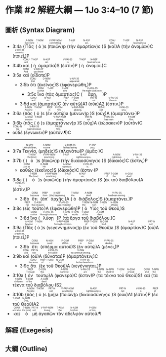 # 作業 #2 解經大綱 — 1Jo 3:4–10 (7 節)


## 圖析 (Syntax Diagram)

-  3:4a {<RUBY><ruby>Πᾶς<rt>Everyone</rt></ruby><rt>A-NSM</rt></RUBY> (<RUBY><ruby>ὁ<rt>‑</rt></ruby><rt>T-NSM</rt></RUBY>)s (<RUBY><ruby>ποιῶν<rt>committing</rt></ruby><rt>V-PAP-NSM</rt></RUBY>)p (<RUBY><ruby>τὴν<rt>‑</rt></ruby><rt>T-ASF</rt></RUBY> <RUBY><ruby>ἁμαρτίαν<rt>sin‚</rt></ruby><rt>N-ASF</rt></RUBY>)c }S (<RUBY><ruby>καὶ<rt>also</rt></ruby><rt>CONJ</rt></RUBY>)A (<RUBY><ruby>τὴν<rt>‑</rt></ruby><rt>T-ASF</rt></RUBY> <RUBY><ruby>ἀνομίαν<rt>lawlessness</rt></ruby><rt>N-ASF</rt></RUBY>)C (<RUBY><ruby>ποιεῖ‚<rt>commits;</rt></ruby><rt>V-PAI-3S</rt></RUBY>)P
-  3:4b <RUBY><ruby>καὶ<rt>and</rt></ruby><rt>CONJ</rt></RUBY> (<RUBY><ruby>ἡ<rt>‑</rt></ruby><rt>T-NSF</rt></RUBY> <RUBY><ruby>ἁμαρτία<rt>sin</rt></ruby><rt>N-NSF</rt></RUBY>)S (<RUBY><ruby>ἐστὶν<rt>is</rt></ruby><rt>V-PAI-3S</rt></RUBY>)P (<RUBY><ruby>ἡ<rt>‑</rt></ruby><rt>T-NSF</rt></RUBY> <RUBY><ruby>ἀνομία.<rt>lawlessness.</rt></ruby><rt>N-NSF</rt></RUBY>)C 
-  3:5a <RUBY><ruby>καὶ<rt>And</rt></ruby><rt>CONJ</rt></RUBY> (<RUBY><ruby>οἴδατε<rt>you know</rt></ruby><rt>V-RAI-2P</rt></RUBY>)P 
	-  3:5b <RUBY><ruby>ὅτι<rt>that</rt></ruby><rt>CONJ</rt></RUBY> (<RUBY><ruby>ἐκεῖνος<rt>He</rt></ruby><rt>D-NSM</rt></RUBY>)S (<RUBY><ruby>ἐφανερώθη‚<rt>appeared</rt></ruby><rt>V-API-3S</rt></RUBY>)P
		- 3:5c <RUBY><ruby>ἵνα<rt>so that</rt></ruby><rt>CONJ</rt></RUBY> (<RUBY><ruby>τὰς<rt>‑</rt></ruby><rt>T-APF</rt></RUBY> <RUBY><ruby>ἁμαρτίας<rt>sins</rt></ruby><rt>N-APF</rt></RUBY>)C (<RUBY><ruby>ἄρῃ‚<rt>He might take away;</rt></ruby><rt>V-AAS-3S</rt></RUBY>)P 
	- 3:5d <RUBY><ruby>καὶ<rt>and</rt></ruby><rt>CONJ</rt></RUBY> (<RUBY><ruby>ἁμαρτία<rt>sin</rt></ruby><rt>N-NSF</rt></RUBY>)C (<RUBY><ruby>ἐν<rt>in</rt></ruby><rt>PREP</rt></RUBY> <RUBY><ruby>αὐτῷ<rt>Him</rt></ruby><rt>P-DSM</rt></RUBY>)A1 (<RUBY><ruby>οὐκ<rt>not</rt></ruby><rt>PRT-N</rt></RUBY>)A2 (<RUBY><ruby>ἔστιν.<rt>there is.</rt></ruby><rt>V-PAI-3S</rt></RUBY>)P 
-  3:6a {<RUBY><ruby>πᾶς<rt>Anyone</rt></ruby><rt>A-NSM</rt></RUBY> (<RUBY><ruby>ὁ<rt>‑</rt></ruby><rt>T-NSM</rt></RUBY>)s (<RUBY><ruby>ἐν<rt>in</rt></ruby><rt>PREP</rt></RUBY> <RUBY><ruby>αὐτῷ<rt>Him</rt></ruby><rt>P-DSM</rt></RUBY>)a (<RUBY><ruby>μένων<rt>abiding‚</rt></ruby><rt>V-PAP-NSM</rt></RUBY>)p }S (<RUBY><ruby>οὐχ<rt>not</rt></ruby><rt>PRT-N</rt></RUBY>)A (<RUBY><ruby>ἁμαρτάνει·<rt>sins;</rt></ruby><rt>V-PAI-3S</rt></RUBY>)P 
-  3:6b {<RUBY><ruby>πᾶς<rt>anyone</rt></ruby><rt>A-NSM</rt></RUBY> (<RUBY><ruby>ὁ<rt>‑</rt></ruby><rt>T-NSM</rt></RUBY>)s (<RUBY><ruby>ἁμαρτάνων<rt>sinning‚</rt></ruby><rt>V-PAP-NSM</rt></RUBY>)p }S (<RUBY><ruby>οὐχ<rt>not</rt></ruby><rt>PRT-N</rt></RUBY>)A (<RUBY><ruby>ἑώρακεν<rt>has seen</rt></ruby><rt>V-RAI-3S</rt></RUBY>)P (<RUBY><ruby>αὐτὸν<rt>Him‚</rt></ruby><rt>P-ASM</rt></RUBY>)C 
-  <RUBY><ruby>οὐδὲ<rt>nor</rt></ruby><rt>CONJ-N</rt></RUBY> (<RUBY><ruby>ἔγνωκεν<rt>has he known</rt></ruby><rt>V-RAI-3S</rt></RUBY>)P (<RUBY><ruby>αὐτόν.¶<rt>Him.</rt></ruby><rt>P-ASM</rt></RUBY>)C 
- ---
-  3:7a <RUBY><ruby>Τεκνία‚<rt>Little children‚</rt></ruby><rt>N-VPN</rt></RUBY> (<RUBY><ruby>μηδεὶς<rt>no one</rt></ruby><rt>A-NSM</rt></RUBY>)S (<RUBY><ruby>πλανάτω<rt>let lead astray</rt></ruby><rt>V-PAM-3S</rt></RUBY>)P (<RUBY><ruby>ὑμᾶς·<rt>you;</rt></ruby><rt>P-2AP</rt></RUBY>)C 
-  3:7b { (<RUBY><ruby>ὁ<rt>the [one]</rt></ruby><rt>T-NSM</rt></RUBY>)s (<RUBY><ruby>ποιῶν<rt>practicing</rt></ruby><rt>V-PAP-NSM</rt></RUBY>)p (<RUBY><ruby>τὴν<rt>‑</rt></ruby><rt>T-ASF</rt></RUBY> <RUBY><ruby>δικαιοσύνην<rt>righteousness‚</rt></ruby><rt>N-ASF</rt></RUBY>)c }S (<RUBY><ruby>δίκαιός<rt>righteous</rt></ruby><rt>A-NSM</rt></RUBY>)C (<RUBY><ruby>ἐστιν‚<rt>is‚</rt></ruby><rt>V-PAI-3S</rt></RUBY>)P 
	-  <RUBY><ruby>καθὼς<rt>just as</rt></ruby><rt>CONJ</rt></RUBY> (<RUBY><ruby>ἐκεῖνος<rt>He</rt></ruby><rt>D-NSM</rt></RUBY>)S (<RUBY><ruby>δίκαιός<rt>righteous</rt></ruby><rt>A-NSM</rt></RUBY>)C (<RUBY><ruby>ἐστιν·<rt>is.</rt></ruby><rt>V-PAI-3S</rt></RUBY>)P 
-  3:8a { (</rt> <RUBY><ruby>ὁ<rt>The [one]</rt></ruby><rt>T-NSM</rt></RUBY>)s (<RUBY><ruby>ποιῶν<rt>practicing</rt></ruby><rt>V-PAP-NSM</rt></RUBY>)p (<RUBY><ruby>τὴν<rt>‑</rt></ruby><rt>T-ASF</rt></RUBY> <RUBY><ruby>ἁμαρτίαν<rt>sin‚</rt></ruby><rt>N-ASF</rt></RUBY>)c }S (<RUBY><ruby>ἐκ<rt>of</rt></ruby><rt>PREP</rt></RUBY> <RUBY><ruby>τοῦ<rt>the</rt></ruby><rt>T-GSM</rt></RUBY> <RUBY><ruby>διαβόλου<rt>devil</rt></ruby><rt>A-GSM</rt></RUBY>)A (<RUBY><ruby>ἐστίν‚<rt>is‚</rt></ruby><rt>V-PAI-3S</rt></RUBY>)P 
	- 3:8b <RUBY><ruby>ὅτι<rt>because</rt></ruby><rt>CONJ</rt></RUBY> (<RUBY><ruby>ἀπ᾽<rt>from</rt></ruby><rt>PREP</rt></RUBY> <RUBY><ruby>ἀρχῆς<rt>[the] beginning</rt></ruby><rt>N-GSF</rt></RUBY>)A (<RUBY><ruby>ὁ<rt>the</rt></ruby><rt>T-NSM</rt></RUBY> <RUBY><ruby>διάβολος<rt>devil</rt></ruby><rt>A-NSM</rt></RUBY>)S (<RUBY><ruby>ἁμαρτάνει.<rt>has been sinning.</rt></ruby><rt>V-PAI-3S</rt></RUBY>)P
- 3:8c (<RUBY><ruby>εἰς<rt>For</rt></ruby><rt>PREP</rt></RUBY> <RUBY><ruby>τοῦτο<rt>this [reason]</rt></ruby><rt>D-ASN</rt></RUBY>)A (<RUBY><ruby>ἐφανερώθη<rt>was revealed</rt></ruby><rt>V-API-3S</rt></RUBY>)P (<RUBY><ruby>ὁ<rt>the</rt></ruby><rt>T-NSM</rt></RUBY> <RUBY><ruby>Υἱὸς<rt>Son</rt></ruby><rt>N-NSM</rt></RUBY> <RUBY><ruby>τοῦ<rt>‑</rt></ruby><rt>T-GSM</rt></RUBY> <RUBY><ruby>Θεοῦ‚<rt>of God‚</rt></ruby><rt>N-GSM</rt></RUBY>)S 
	- 3:8d <RUBY><ruby>ἵνα<rt>so that</rt></ruby><rt>CONJ</rt></RUBY> (<RUBY><ruby>λύσῃ<rt>He might destroy</rt></ruby><rt>V-AAS-3S</rt></RUBY>)P (<RUBY><ruby>τὰ<rt>the</rt></ruby><rt>T-APN</rt></RUBY> <RUBY><ruby>ἔργα<rt>works</rt></ruby><rt>N-APN</rt></RUBY> <RUBY><ruby>τοῦ<rt>of the</rt></ruby><rt>T-GSM</rt></RUBY> <RUBY><ruby>διαβόλου.<rt>devil.</rt></ruby><rt>A-GSM</rt></RUBY>)C 
-  3:9a {<RUBY><ruby>Πᾶς<rt>Anyone</rt></ruby><rt>A-NSM</rt></RUBY> (<RUBY><ruby>ὁ<rt>‑</rt></ruby><rt>T-NSM</rt></RUBY>)s (<RUBY><ruby>γεγεννημένος<rt>having been born</rt></ruby><rt>V-RPP-NSM</rt></RUBY>)p (<RUBY><ruby>ἐκ<rt>of</rt></ruby><rt>PREP</rt></RUBY> <RUBY><ruby>τοῦ<rt>‑</rt></ruby><rt>T-GSM</rt></RUBY> <RUBY><ruby>Θεοῦ<rt>God‚</rt></ruby><rt>N-GSM</rt></RUBY>)a }S (<RUBY><ruby>ἁμαρτίαν<rt>sin</rt></ruby><rt>N-ASF</rt></RUBY>)C (<RUBY><ruby>οὐ<rt>not</rt></ruby><rt>PRT-N</rt></RUBY>)A (<RUBY><ruby>ποιεῖ‚<rt>practices‚</rt></ruby><rt>V-PAI-3S</rt></RUBY>)P 
	- 3:9b <RUBY><ruby>ὅτι<rt>because</rt></ruby><rt>CONJ</rt></RUBY> (<RUBY><ruby>σπέρμα<rt>seed</rt></ruby><rt>N-NSN</rt></RUBY> <RUBY><ruby>αὐτοῦ<rt>of Him</rt></ruby><rt>P-GSM</rt></RUBY>)S (<RUBY><ruby>ἐν<rt>in</rt></ruby><rt>PREP</rt></RUBY> <RUBY><ruby>αὐτῷ<rt>him</rt></ruby><rt>P-DSM</rt></RUBY>)A (<RUBY><ruby>μένει‚<rt>abides‚</rt></ruby><rt>V-PAI-3S</rt></RUBY>)P 
- 3:9b <RUBY><ruby>καὶ<rt>and</rt></ruby><rt>CONJ</rt></RUBY> (<RUBY><ruby>οὐ<rt>not</rt></ruby><rt>PRT-N</rt></RUBY>)A (<RUBY><ruby>δύναται<rt>he is able</rt></ruby><rt>V-PNI-3S</rt></RUBY>)P (<RUBY><ruby>ἁμαρτάνειν‚<rt>to continue sinning‚</rt></ruby><rt>V-PAN</rt></RUBY>)C 
	- 3:9c<RUBY><ruby>ὅτι<rt>because</rt></ruby><rt>CONJ</rt></RUBY> (<RUBY><ruby>ἐκ<rt>of</rt></ruby><rt>PREP</rt></RUBY> <RUBY><ruby>τοῦ<rt>‑</rt></ruby><rt>T-GSM</rt></RUBY> <RUBY><ruby>Θεοῦ<rt>God</rt></ruby><rt>N-GSM</rt></RUBY>)A (<RUBY><ruby>γεγέννηται.<rt>he has been born.</rt></ruby><rt>V-RPI-3S</rt></RUBY>)P 
-  3:10a (<RUBY><ruby>ἐν<rt>Through</rt></ruby><rt>PREP</rt></RUBY> <RUBY><ruby>τούτῳ<rt>this</rt></ruby><rt>D-DSN</rt></RUBY>)A (<RUBY><ruby>φανερά<rt>manifest</rt></ruby><rt>A-NPN</rt></RUBY>)C (<RUBY><ruby>ἐστιν<rt>are</rt></ruby><rt>V-PAI-3S</rt></RUBY>)P (<RUBY><ruby>τὰ<rt>the</rt></ruby><rt>T-NPN</rt></RUBY> <RUBY><ruby>τέκνα<rt>children</rt></ruby><rt>N-NPN</rt></RUBY> <RUBY><ruby>τοῦ<rt>‑</rt></ruby><rt>T-GSM</rt></RUBY> <RUBY><ruby>Θεοῦ<rt>of God</rt></ruby><rt>N-GSM</rt></RUBY>)S1 <RUBY><ruby>καὶ<rt>and</rt></ruby><rt>CONJ</rt></RUBY> (<RUBY><ruby>τὰ<rt>the</rt></ruby><rt>T-NPN</rt></RUBY> <RUBY><ruby>τέκνα<rt>children</rt></ruby><rt>N-NPN</rt></RUBY> <RUBY><ruby>τοῦ<rt>of the</rt></ruby><rt>T-GSM</rt></RUBY> <RUBY><ruby>διαβόλου·<rt>devil:</rt></ruby><rt>A-GSM</rt></RUBY>)S2 
- 3:10b {<RUBY><ruby>πᾶς<rt>Anyone</rt></ruby><rt>A-NSM</rt></RUBY> (<RUBY><ruby>ὁ<rt>‑</rt></ruby><rt>T-NSM</rt></RUBY>)s (<RUBY><ruby>μὴ<rt>not</rt></ruby><rt>PRT-N</rt></RUBY>)a (<RUBY><ruby>ποιῶν<rt>practicing</rt></ruby><rt>V-PAP-NSM</rt></RUBY>)p (<RUBY><ruby>δικαιοσύνην<rt>righteousness</rt></ruby><rt>N-ASF</rt></RUBY>)c }S (<RUBY><ruby>οὐκ<rt>not</rt></ruby><rt>PRT-N</rt></RUBY>)A1 (<RUBY><ruby>ἔστιν<rt>is</rt></ruby><rt>V-PAI-3S</rt></RUBY>)P (<RUBY><ruby>ἐκ<rt>of</rt></ruby><rt>PREP</rt></RUBY> <RUBY><ruby>τοῦ<rt>‑</rt></ruby><rt>T-GSM</rt></RUBY> <RUBY><ruby>Θεοῦ<rt>God‚</rt></ruby><rt>N-GSM</rt></RUBY>)A2 
- <RUBY><ruby>καὶ<rt>and also</rt></ruby><rt>CONJ</rt></RUBY> <RUBY><ruby>ὁ<rt>the [one]</rt></ruby><rt>T-NSM</rt></RUBY> <RUBY><ruby>μὴ<rt>not</rt></ruby><rt>PRT-N</rt></RUBY> <RUBY><ruby>ἀγαπῶν<rt>loving</rt></ruby><rt>V-PAP-NSM</rt></RUBY> <RUBY><ruby>τὸν<rt>the</rt></ruby><rt>T-ASM</rt></RUBY> <RUBY><ruby>ἀδελφὸν<rt>brother</rt></ruby><rt>N-ASM</rt></RUBY> <RUBY><ruby>αὐτοῦ.¶<rt>of him.</rt></ruby><rt>P-GSM</rt></RUBY>
 
## 解經 (Exegesis)


## 大綱 (Outline)

